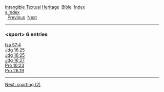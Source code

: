 [Intangible Textual Heritage](../../index)  [Bible](../index) 
[Index](index)   
[s Index](_s_)  
  [Previous](c10813)  [Next](c10815) 

------------------------------------------------------------------------

### &lt;sport&gt; 6 entries

[Isa 57:4](../kjv/isa057.htm#004)  
[Jdg 16:25](../kjv/jdg016.htm#025)  
[Jdg 16:25](../kjv/jdg016.htm#025)  
[Jdg 16:27](../kjv/jdg016.htm#027)  
[Pro 10:23](../kjv/pro010.htm#023)  
[Pro 26:19](../kjv/pro026.htm#019)  

------------------------------------------------------------------------

[Next: sporting (2)](c10815)
